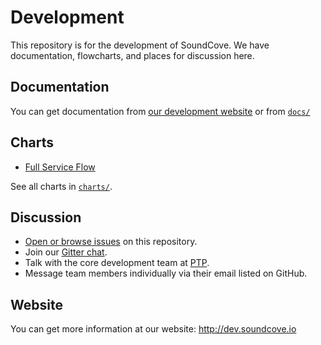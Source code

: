 # Development
This repository is for the development of SoundCove.  We have documentation, flowcharts, and places for discussion here.

## Documentation
You can get documentation from [our development website](http://dev.soundcove.io) or from [`docs/`](docs/)

## Charts
 - [Full Service Flow](charts/service-flow-2.png)

See all charts in [`charts/`](charts/).

## Discussion
 - [Open or browse issues](https://github.com/soundcove/development/issues) on this repository.
 - Join our [Gitter chat](https://gitter.im/soundcove/development).
 - Talk with the core development team at [PTP](http://ptp.devjs.org).
 - Message team members individually via their email listed on GitHub.

## Website
You can get more information at our website: http://dev.soundcove.io

